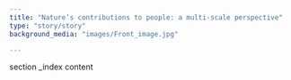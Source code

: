 ```yaml
---
title: "Nature’s contributions to people: a multi-scale perspective"
type: "story/story"
background_media: "images/Front_image.jpg"

---
```


section _index content